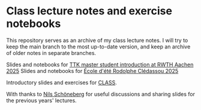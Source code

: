 # Class lecture notes and exercise notebooks
This repository serves as an archive of my class lecture notes. I will try to keep the main branch to the most up-to-date version, and keep an archive of older notes in separate branches.

Slides and notebooks for [TTK master student introduction at RWTH Aachen 2025](https://github.com/MarkMos/class_lecture/tree/aachen-2025)
Slides and notebooks for [École d'été Rodolphe Clédassou 2025](https://github.com/MarkMos/class_lecture/tree/ecole-euclid-2025)

Introductory slides and exercises for [CLASS](https://github.com/lesgourg/class_public).

With thanks to [Nils Schöneberg](https://schoeneberg.github.io/) for useful discussions and sharing slides for the previous years' lectures.